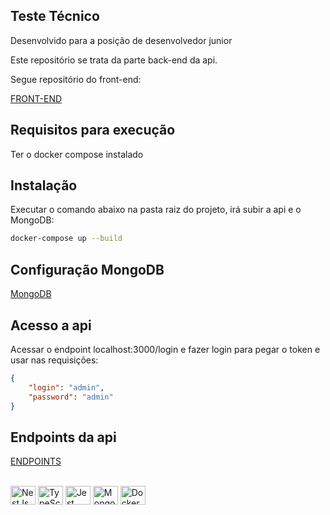 ## Teste Técnico

Desenvolvido para a posição de desenvolvedor junior

Este repositório se trata da parte back-end da api.

Segue repositório do front-end: 

[FRONT-END](https://github.com/DanielPin/front_teste_editora_globo)

## Requisitos para execução

Ter o docker compose instalado

## Instalação

Executar o comando abaixo na pasta raiz do projeto, irá subir a api e o MongoDB:
```bash
docker-compose up --build
```

## Configuração MongoDB

[MongoDB](https://github.com/DanielPin/api_teste_editora_globo/blob/main/mongo.md)


## Acesso a api
Acessar o endpoint localhost:3000/login e fazer login para pegar o token e usar nas requisições:
```json
{
	"login": "admin",
	"password": "admin"
}
```

## Endpoints da api

[ENDPOINTS](https://github.com/DanielPin/api_teste_editora_globo/blob/main/endpoints.md)


<div style="display: inline_block"><br>
  <img align="center" alt="NestJs" height="30" width="40" src="https://cdn.jsdelivr.net/gh/devicons/devicon/icons/nestjs/nestjs-plain.svg">
  <img align="center" alt="TypeScript" height="30" width="40"  src="https://cdn.jsdelivr.net/gh/devicons/devicon/icons/typescript/typescript-original.svg">
  <img align="center" alt="Jest" height="30" width="40" src="https://cdn.jsdelivr.net/gh/devicons/devicon/icons/jest/jest-plain.svg">
  <img align="center" alt="MongoDB" height="30" width="40" src="https://cdn.jsdelivr.net/gh/devicons/devicon/icons/mongodb/mongodb-original.svg">  
  <img align="center" alt="Docker" height="30" width="40" src="https://cdn.jsdelivr.net/gh/devicons/devicon/icons/docker/docker-original.svg">
</div>
